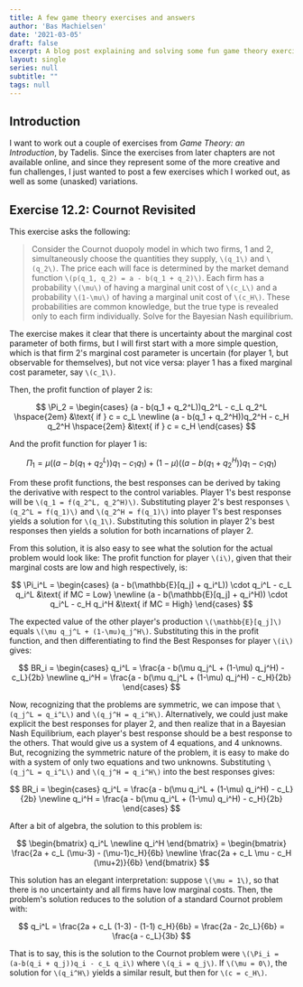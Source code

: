 ```yaml
---
title: A few game theory exercises and answers
author: 'Bas Machielsen'
date: '2021-03-05'
draft: false
excerpt: A blog post explaining and solving some fun game theory exercises
layout: single
series: null
subtitle: ""
tags: null
---
```



## Introduction

I want to work out a couple of exercises from _Game Theory: an Introduction_, by Tadelis. Since the exercises from later chapters are not available online, and since they represent some of the more creative and fun challenges, I just wanted to post a few exercises which I worked out, as well as some (unasked) variations. 

## Exercise 12.2: Cournot Revisited

This exercise asks the following:

> Consider the Cournot duopoly model in which two firms, 1 and 2, simultaneously choose the quantities they supply, `\(q_1\)` and `\(q_2\)`. The price each will face is determined by the market demand function `\(p(q_1, q_2) = a - b(q_1 + q_2)\)`. Each firm has a probability `\(\mu\)` of having a marginal unit cost of `\(c_L\)` and a probability `\(1-\mu\)` of having a marginal unit cost of `\(c_H\)`. These probabilities are common knowledge, but the true type is revealed only to each firm individually. Solve for the Bayesian Nash equilibrium. 

The exercise makes it clear that there is uncertainty about the marginal cost parameter of both firms, but I will first start with a more simple question, which is that firm 2's marginal cost parameter is uncertain (for player 1, but observable for themselves), but not vice versa: player 1 has a fixed marginal cost parameter, say `\(c_1\)`. 

Then, the profit function of player 2 is:

$$
\Pi_2 = \begin{cases} (a - b(q_1 + q_2^L))q_2^L - c_L q_2^L \hspace{2em} &\text{ if } c = c_L \newline
(a - b(q_1 + q_2^H))q_2^H - c_H q_2^H \hspace{2em} &\text{ if } c = c_H \end{cases}
$$

And the profit function for player 1 is:

$$
\Pi_1 = \mu((a - b(q_1 + q_2^L))q_1 - c_1 q_1) + (1-\mu) ((a - b(q_1 + q_2^H))q_1 - c_1 q_1)
$$

From these profit functions, the best responses can be derived by taking the derivative with respect to the control variables. Player 1's best response will be `\(q_1 = f(q_2^L, q_2^H)\)`. Substituting player 2's best responses `\(q_2^L = f(q_1)\)` and `\(q_2^H = f(q_1)\)` into player 1's best responses yields a solution for `\(q_1\)`. Substituting this solution in player 2's best responses then yields a solution for both incarnations of player 2.

From this solution, it is also easy to see what the solution for the actual problem would look like: The profit function for player `\(i\)`, given that their marginal costs are low and high respectively, is:

$$
\Pi_i^L = \begin{cases}
(a - b(\mathbb{E}[q_j] + q_i^L)) \cdot q_i^L - c_L q_i^L &\text{ if MC = Low} \newline
(a - b(\mathbb{E}[q_j] + q_i^H)) \cdot q_i^L - c_H q_i^H &\text{ if MC = High}
\end{cases}
$$

The expected value of the other player's production `\(\mathbb{E}[q_j]\)` equals `\(\mu q_j^L + (1-\mu)q_j^H\)`. Substituting this in the profit function, and then differentiating to find the Best Responses for player `\(i\)` gives:

$$
BR_i = \begin{cases} q_i^L = 
\frac{a - b(\mu q_j^L + (1-\mu) q_j^H) - c_L}{2b} \newline
q_i^H = \frac{a - b(\mu q_j^L + (1-\mu) q_j^H) - c_H}{2b}
\end{cases}
$$

Now, recognizing that the problems are symmetric, we can impose that `\(q_j^L = q_i^L\)` and `\(q_j^H = q_i^H\)`. Alternatively, we could just make explicit the best responses for player 2, and then realize that in a Bayesian Nash Equilibrium, each player's best response should be a best response to the others. That would give us a system of 4 equations, and 4 unknowns. But, recognizing the symmetric nature of the problem, it is easy to make do with a system of only two equations and two unknowns. Substituting `\(q_j^L = q_i^L\)` and `\(q_j^H = q_i^H\)` into the best responses gives: 

$$
BR_i = \begin{cases} q_i^L = 
\frac{a - b(\mu q_i^L + (1-\mu) q_i^H) - c_L}{2b} \newline
q_i^H = \frac{a - b(\mu q_i^L + (1-\mu) q_i^H) - c_H}{2b}
\end{cases}
$$

After a bit of algebra, the solution to this problem is:

$$
\begin{bmatrix}
q_i^L \newline
q_i^H
\end{bmatrix} = 
\begin{bmatrix}
\frac{2a + c_L (\mu-3) - (\mu-1)c_H}{6b} \newline
\frac{2a + c_L \mu - c_H (\mu+2)}{6b}
\end{bmatrix}
$$

This solution has an elegant interpretation: suppose `\(\mu = 1\)`, so that there is no uncertainty and all firms have low marginal costs. Then, the problem's solution reduces to the solution of a standard Cournot problem with:

$$
q_i^L = \frac{2a + c_L (1-3) - (1-1) c_H}{6b} = \frac{2a - 2c_L}{6b} = \frac{a - c_L}{3b}
$$

That is to say, this is the solution to the Cournot problem were `\(\Pi_i = (a-b(q_i + q_j))q_i - c_L q_i\)` where `\(q_i = q_j\)`. If `\(\mu = 0\)`, the solution for `\(q_i^H\)` yields a similar result, but then for `\(c = c_H\)`. 
